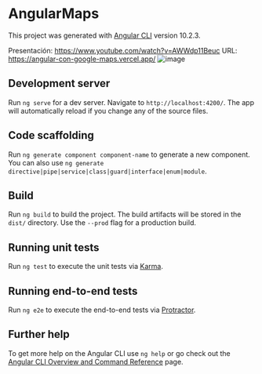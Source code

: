 # AngularMaps

This project was generated with [Angular CLI](https://github.com/angular/angular-cli) version 10.2.3.

Presentación: https://www.youtube.com/watch?v=AWWdp11Beuc
URL: https://angular-con-google-maps.vercel.app/
![image](https://user-images.githubusercontent.com/88822515/141681289-4ad4d69b-e0bc-4be0-b09f-066644439572.png)



## Development server

Run `ng serve` for a dev server. Navigate to `http://localhost:4200/`. The app will automatically reload if you change any of the source files.

## Code scaffolding

Run `ng generate component component-name` to generate a new component. You can also use `ng generate directive|pipe|service|class|guard|interface|enum|module`.

## Build

Run `ng build` to build the project. The build artifacts will be stored in the `dist/` directory. Use the `--prod` flag for a production build.

## Running unit tests

Run `ng test` to execute the unit tests via [Karma](https://karma-runner.github.io).

## Running end-to-end tests

Run `ng e2e` to execute the end-to-end tests via [Protractor](http://www.protractortest.org/).

## Further help

To get more help on the Angular CLI use `ng help` or go check out the [Angular CLI Overview and Command Reference](https://angular.io/cli) page.

